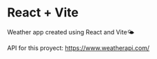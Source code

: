 # React + Vite

Weather app created using React and Vite🌤️

API for this proyect: https://www.weatherapi.com/

